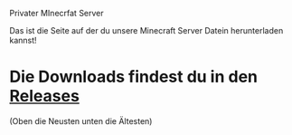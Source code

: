 Privater MInecrfat Server

Das ist die Seite auf der du unsere Minecraft Server Datein herunterladen kannst!

# Die Downloads findest du in den [Releases](https://github.com/xwumps/McServerData/releases)
(Oben die Neusten unten die Ältesten)
